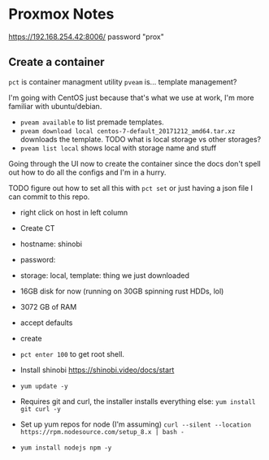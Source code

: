 # Proxmox Notes

https://192.168.254.42:8006/  password "prox<reg>"

## Create a container
`pct` is container managment utility
`pveam` is... template management?

I'm going with CentOS just because that's what we use at work, I'm more familiar with ubuntu/debian.

- `pveam available` to list premade templates.
- `pveam download local centos-7-default_20171212_amd64.tar.xz` downloads the template. TODO what is local storage vs other storages?
- `pveam list local` shows local with storage name and stuff

Going through the UI now to create the container since the docs don't spell out how to do all the configs and I'm in a hurry.

TODO figure out how to set all this with `pct set` or just having a json file I can commit to this repo.

- right click on host in left column
- Create CT
- hostname: shinobi
- password: <reg>
- storage: local, template: thing we just downloaded
- 16GB disk for now (running on 30GB spinning rust HDDs, lol)
- 3072 GB of RAM
- accept defaults
- create

- `pct enter 100` to get root shell.
- Install shinobi https://shinobi.video/docs/start
- `yum update -y`
- Requires git and curl, the installer installs everything else: `yum install git curl -y`
- Set up yum repos for node (I'm assuming) `curl --silent --location https://rpm.nodesource.com/setup_8.x | bash -`
- `yum install nodejs npm -y`

